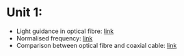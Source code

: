 # Unit 1:

* Light guidance in optical fibre: [link](https://www.fiberlabs.com/glossary/optical-fiber/)
* Normalised frequency: [link](https://www.rp-photonics.com/v_number.html)
* Comparison between optical fibre and coaxial cable: [link](https://www.tutorialspoint.com/difference-between-optical-fibre-and-coaxial-cable)
